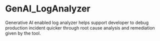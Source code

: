 # GenAI_LogAnalyzer
Generative AI enabled log analyzer helps support developer to debug production incident quicker through root cause analysis and remediation given by the tool.
